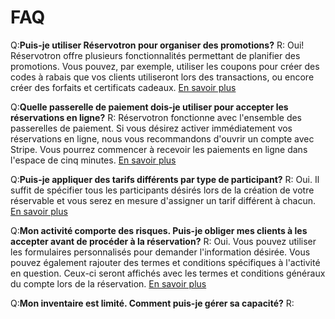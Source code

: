 # FAQ

Q:**Puis-je utiliser Réservotron pour organiser des promotions?**
R: Oui! Réservotron offre plusieurs fonctionnalités permettant de planifier des promotions. Vous pouvez, par exemple, utiliser les coupons pour créer des codes à rabais que vos clients utiliseront lors des transactions, ou encore créer des forfaits et certificats cadeaux. [En savoir plus](coupons)

Q:**Quelle passerelle de paiement dois-je utiliser pour accepter les réservations en ligne?**
R: Réservotron fonctionne avec l'ensemble des passerelles de paiement. Si vous désirez activer immédiatement vos réservations en ligne, nous vous recommandons d'ouvrir un compte avec Stripe. Vous pourrez commencer à recevoir les paiements en ligne dans l'espace de cinq minutes.
[En savoir plus](stripe.md)

Q:**Puis-je appliquer des tarifs différents par type de participant?**
R: Oui. Il suffit de spécifier tous les participants désirés lors de la création de votre réservable et vous serez en mesure d'assigner un tarif différent à chacun. [En savoir plus](prix_par_type_de_participant.md)

Q:**Mon activité comporte des risques. Puis-je obliger mes clients à les accepter avant de procéder à la réservation?**
R: Oui. Vous pouvez utiliser les formulaires personnalisés pour demander l'information désirée. Vous pouvez également rajouter des termes et conditions spécifiques à l'activité en question. Ceux-ci seront affichés avec les termes et conditions généraux du compte lors de la réservation. [En savoir plus](formulaires_personnalises.md)

Q:**Mon inventaire est limité. Comment puis-je gérer sa capacité?**
R: 
